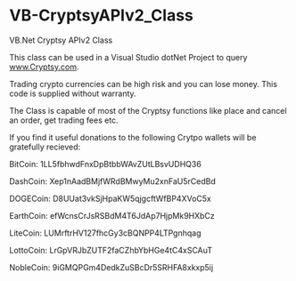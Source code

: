 # VB-CryptsyAPIv2_Class
VB.Net Cryptsy APIv2 Class

This class can be used in a Visual Studio dotNet Project to query www.Cryptsy.com.

Trading crypto currencies can be high risk and you can lose money. This code is supplied without warranty.

The Class is capable of most of the Cryptsy functions like place and cancel an order, get trading fees etc.

If you find it useful donations to the following Crytpo wallets will be gratefully recieved:

BitCoin: 1LL5fbhwdFnxDpBtbbWAvZUtLBsvUDHQ36

DashCoin: Xep1nAadBMjfWRdBMwyMu2xnFaU5rCedBd

DOGECoin: D8UUat3vkSjHpaKW5qjgcftWfBP4XVoC5x

EarthCoin: efWcnsCrJsRSBdM4T6JdAp7HjpMk9HXbCz

LiteCoin: LUMrftrHV127fhcGy3cBQNPP4LTPgnhqag

LottoCoin: LrGpVRJbZUTF2faCZhbYbHGe4tC4xSCAuT

NobleCoin: 9iGMQPGm4DedkZuSBcDr5SRHFA8xkxp5ij
